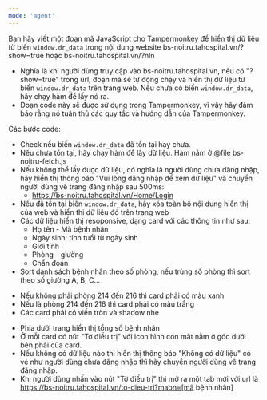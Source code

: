 ```yaml
---
mode: 'agent'
---
```

Bạn hãy viết một đoạn mã JavaScript cho Tampermonkey để hiển thị dữ liệu từ biến `window.dr_data` trong nội dung website bs-noitru.tahospital.vn/?show=true hoặc bs-noitru.tahospital.vn/?nln
- Nghĩa là khi người dùng truy cập vào bs-noitru.tahospital.vn, nếu có "?show=true" trong url, đoạn mã sẽ tự động chạy và hiển thị dữ liệu từ biến `window.dr_data` trên trang web. Nếu chưa có biến `window.dr_data`, hãy chạy hàm để lấy nó ra.
- Đoạn code này sẽ được sử dụng trong Tampermonkey, vì vậy hãy đảm bảo rằng nó tuân thủ các quy tắc và hướng dẫn của Tampermonkey.

Các bước code:
- Check nếu biến `window.dr_data` đã tồn tại hay chưa.
- Nếu chưa tồn tại, hãy chạy hàm để lấy dữ liệu. Hàm nằm ở @file bs-noitru-fetch.js
- Nếu không thể lấy được dữ liệu, có nghĩa là người dùng chưa đăng nhập, hãy hiển thị thông báo "Vui lòng đăng nhập để xem dữ liệu" và chuyển người dùng về trang đăng nhập sau 500ms:
  - https://bs-noitru.tahospital.vn/Home/Login
- Nếu đã tồn tại biến `window.dr_data`, hãy xóa toàn bộ nội dung hiển thị của web và hiển thị dữ liệu đó trên trang web
- Các dữ liệu hiển thị resoponsive, dạng card với các thông tin như sau:
  - Họ tên - Mã bệnh nhân
  - Ngày sinh: tính tuổi từ ngày sinh
  - Giới tính
  - Phòng - giường
  - Chẩn đoán
- Sort danh sách bệnh nhân theo số phòng, nếu trùng số phòng thì sort theo số giường A, B, C...
 + Nếu không phải phòng 214 đến 216 thì card phải có màu xanh
 + Nếu là phòng 214 đến 216 thì card phải có màu trắng
 + Các card phải có viền tròn và shadow nhẹ
- Phía dưới trang hiển thị tổng số bệnh nhân
- Ở mỗi card có nút "Tờ điều trị" với icon hình con mắt nằm ở góc dưới bên phải của card.
- Nếu không có dữ liệu nào thì hiển thị thông báo "Không có dữ liệu" có vẻ như người dùng chưa đăng nhập thì hãy chuyển người dùng về trang đăng nhập.
- Khi người dùng nhấn vào nút "Tờ điều trị" thì mở ra một tab mới với url là https://bs-noitru.tahospital.vn/to-dieu-tri?mabn=[mã bệnh nhân]
